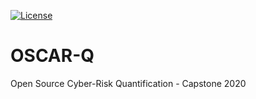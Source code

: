 [![License](https://img.shields.io/badge/License-BSD%203--Clause-blue.svg)](https://opensource.org/licenses/BSD-3-Clause)
# OSCAR-Q
Open Source Cyber-Risk Quantification - Capstone 2020


